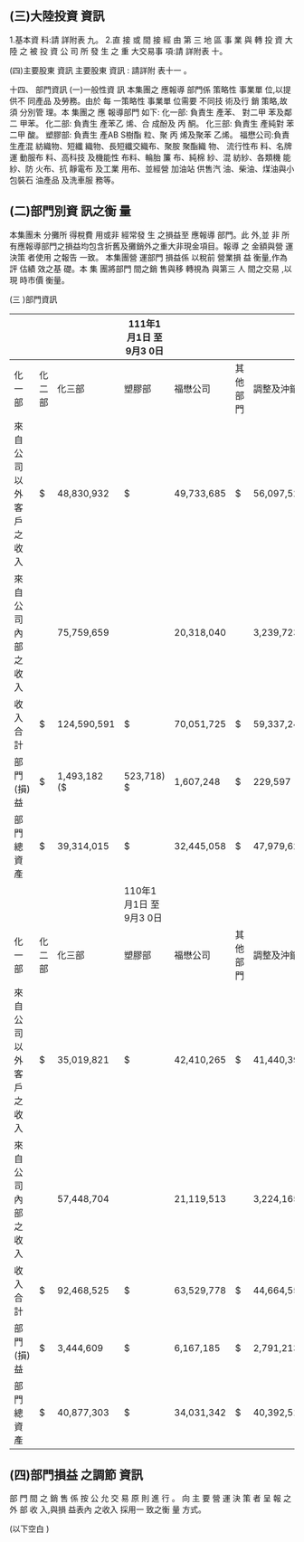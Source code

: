 
## (三)大陸投資 資訊

1.基本資 料:請 詳附表 九。 2.直 接 或 間 接 經 由 第 三 地 區 事 業 與 轉 投 資 大 陸 之 被 投 資 公 司 所 發 生 之 重 大交易事 項:請 詳附表 十。

(四)主要股東 資訊 主要股東 資訊 : 請詳附 表十一 。

十四、 部門資訊
(一)一般性資 訊 本集團之 應報導 部門係 策略性 事業單 位,以提供不 同產品 及勞務。由於 每 一策略性 事業單 位需要 不同技 術及行 銷 策略,故須 分別管 理。本 集團之 應 報導部門 如下: 化一部: 負責生 產苯、 對二甲 苯及鄰 二 甲苯。 化二部: 負責生 產苯乙 烯、合 成酚及 丙 酮。 化三部: 負責生 產純對 苯二甲 酸。 塑膠部: 負責生 產AB S樹酯 粒、聚 丙 烯及聚苯 乙烯。 福懋公司:負責 生產混 紡織物、短纖 織物、長短纖交織布、聚胺 聚酯織 物、
流行性布 料、名牌運 動服布 料、高科技 及機能性 布料、輪胎 簾 布、純棉 紗、混 紡紗、各類機 能紗、防 火布、抗 靜電布 及工業 用布、並經營 加油站 供售汽 油、柴油、煤油與小 包裝石 油產品 及洗車服 務等。

## (二)部門別資 訊之衡 量

本集團未 分攤所 得稅費 用或非 經常發 生 之損益至 應報導 部門。此 外,並 非 所有應報導部門之損益均包含折舊及攤銷外之重大非現金項目。報導 之 金額與營 運決策 者使用 之報告 一致。 本集團營 運部門 損益係 以稅前 營業損 益 衡量,作為 評 估績 效之基 礎。本 集 團將部門 間之銷 售與移 轉視為 與第三 人 間之交易 ,以現 時市價 衡量。

(三 )部門資訊

|                        |        |              | 111年1月1日 至9月3 0日   |            |          |            |    |             |    |               |              |                |                |             |    |             |
|------------------------|--------|--------------|--------------------------|------------|----------|------------|----|-------------|----|---------------|--------------|----------------|----------------|-------------|----|-------------|
| 化一部                 | 化二部 | 化三部       | 塑膠部                   | 福懋公司   | 其他部門 | 調整及沖銷 | 合 | 計          |    |               |              |                |                |             |    |             |
| 來自公司以外客戶之收入 | $      | 48,830,932   | $                        | 49,733,685 | $        | 56,097,521 | $  | 77,615,643  | $  | 20,016,627    | $            | 41,634,360     | $              | -           | $  | 293,928,768 |
| 來自公司內部之收入     |        | 75,759,659   |                          | 20,318,040 |          | 3,239,723  |    | 15,167,157  |    | 152,125       |              | 14,364,053 (   | 129,000,757)   | -           |    |             |
| 收入合計               | $      | 124,590,591  | $                        | 70,051,725 | $        | 59,337,244 | $  | 92,782,800  | $  | 20,168,752    | $            | 55,998,413 ($  | 129,000,757) $ | 293,928,768 |    |             |
| 部 門(損)益            | $      | 1,493,182 ($ | 523,718) $               | 1,607,248  | $        | 229,597    | $  | 3,411,184   | $  | 13,907,502 ($ | 1,693,643) $ | 18,431,352     |                |             |    |             |
| 部門總資產             | $      | 39,314,015   | $                        | 32,445,058 | $        | 47,979,624 | $  | 52,191,151  | $  | 73,014,570    | $            | 453,212,068 ($ | 117,577,280) $ | 580,579,206 |    |             |
|                        |        |              | 110年1月1日 至9月3 0日   |            |          |            |    |             |    |               |              |                |                |             |    |             |
| 化一部                 | 化二部 | 化三部       | 塑膠部                   | 福懋公司   | 其他部門 | 調整及沖銷 | 合 | 計          |    |               |              |                |                |             |    |             |
| 來自公司以外客戶之收入 | $      | 35,019,821   | $                        | 42,410,265 | $        | 41,440,394 | $  | 96,550,204  | $  | 17,851,314    | $            | 37,883,848     | $              | -           | $  | 271,155,846 |
| 來自公司內部之收入     |        | 57,448,704   |                          | 21,119,513 |          | 3,224,165  |    | 17,894,597  |    | 212,603       |              | 8,985,365 (    | 108,884,947)   | -           |    |             |
| 收入合計               | $      | 92,468,525   | $                        | 63,529,778 | $        | 44,664,559 | $  | 114,444,801 | $  | 18,063,917    | $            | 46,869,213 ($  | 108,884,947) $ | 271,155,846 |    |             |
| 部 門(損)益            | $      | 3,444,609    | $                        | 6,167,185  | $        | 2,791,213  | $  | 16,369,248  | $  | 1,871,220     | $            | 24,290,556 ($  | 9,987,119) $   | 44,946,912  |    |             |
| 部門總資產             | $      | 40,877,303   | $                        | 34,031,342 | $        | 40,392,511 | $  | 56,473,285  | $  | 78,224,630    | $            | 469,782,110 ($ | 127,184,859) $ | 592,596,322 |    |             |

## (四)部門損益 之調節 資訊

部 門 間 之 銷 售 係 按 公 允 交 易 原 則 進 行 。 向 主 要 營 運 決 策 者 呈 報 之 外 部 收 入,與損 益表內 之收入 採用一 致之衡 量 方式。

(以下空白 )